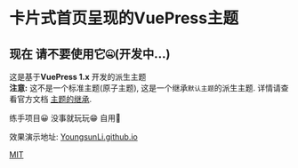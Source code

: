 # 卡片式首页呈现的VuePress主题

## 现在  请不要使用它🤐(开发中...)

这是基于**VuePress 1.x** 开发的派生主题  
**注意:** 这不是一个标准主题(原子主题), 这是一个继承`默认主题`的派生主题. 详情请查看官方文档 [主题的继承](https://v1.vuepress.vuejs.org/zh/theme/inheritance.html).

练手项目😀  没事就玩玩😁  自用🙈  

效果演示地址: [YoungsunLi.github.io](https://youngsunli.github.io/)



[MIT](https://github.com/YoungsunLi/vuepress-theme-concise/blob/master/LICENSE)
